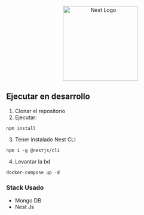 <p align="center">
  <a href="http://nestjs.com/" target="blank"><img src="https://nestjs.com/img/logo-small.svg" width="200" alt="Nest Logo" /></a>
</p>

[circleci-image]: https://img.shields.io/circleci/build/github/nestjs/nest/master?token=abc123def456
[circleci-url]: https://circleci.com/gh/nestjs/nest


## Ejecutar en desarrollo

1. Clonar el repositorio
2. Ejecutar:
```
npm install 
```
3. Tener instalado Nest CLI
```
npm i -g @nestjs/cli
```

4. Levantar la bd
```
docker-compose up -d
```

### Stack Usado
* Mongo DB
* Nest Js